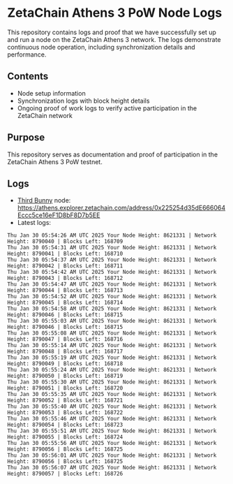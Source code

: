 # ZetaChain Athens 3 PoW Node Logs
This repository contains logs and proof that we have successfully set up and run a node on the ZetaChain Athens 3 network. The logs demonstrate continuous node operation, including synchronization details and performance.

## Contents
- Node setup information
- Synchronization logs with block height details
- Ongoing proof of work logs to verify active participation in the ZetaChain network

## Purpose
This repository serves as documentation and proof of participation in the ZetaChain Athens 3 PoW testnet.

## Logs

- [Third Bunny](https://thirdbunny.xyz/) node: https://athens.explorer.zetachain.com/address/0x225254d35dE666064Eccc5ce16eF1D8bF8D7b5EE
- Latest logs:
```
Thu Jan 30 05:54:26 AM UTC 2025 Your Node Height: 8621331 | Network Height: 8790040 | Blocks Left: 168709
Thu Jan 30 05:54:31 AM UTC 2025 Your Node Height: 8621331 | Network Height: 8790041 | Blocks Left: 168710
Thu Jan 30 05:54:37 AM UTC 2025 Your Node Height: 8621331 | Network Height: 8790042 | Blocks Left: 168711
Thu Jan 30 05:54:42 AM UTC 2025 Your Node Height: 8621331 | Network Height: 8790043 | Blocks Left: 168712
Thu Jan 30 05:54:47 AM UTC 2025 Your Node Height: 8621331 | Network Height: 8790044 | Blocks Left: 168713
Thu Jan 30 05:54:52 AM UTC 2025 Your Node Height: 8621331 | Network Height: 8790045 | Blocks Left: 168714
Thu Jan 30 05:54:58 AM UTC 2025 Your Node Height: 8621331 | Network Height: 8790046 | Blocks Left: 168715
Thu Jan 30 05:55:03 AM UTC 2025 Your Node Height: 8621331 | Network Height: 8790046 | Blocks Left: 168715
Thu Jan 30 05:55:08 AM UTC 2025 Your Node Height: 8621331 | Network Height: 8790047 | Blocks Left: 168716
Thu Jan 30 05:55:14 AM UTC 2025 Your Node Height: 8621331 | Network Height: 8790048 | Blocks Left: 168717
Thu Jan 30 05:55:19 AM UTC 2025 Your Node Height: 8621331 | Network Height: 8790049 | Blocks Left: 168718
Thu Jan 30 05:55:24 AM UTC 2025 Your Node Height: 8621331 | Network Height: 8790050 | Blocks Left: 168719
Thu Jan 30 05:55:30 AM UTC 2025 Your Node Height: 8621331 | Network Height: 8790051 | Blocks Left: 168720
Thu Jan 30 05:55:35 AM UTC 2025 Your Node Height: 8621331 | Network Height: 8790052 | Blocks Left: 168721
Thu Jan 30 05:55:40 AM UTC 2025 Your Node Height: 8621331 | Network Height: 8790053 | Blocks Left: 168722
Thu Jan 30 05:55:46 AM UTC 2025 Your Node Height: 8621331 | Network Height: 8790054 | Blocks Left: 168723
Thu Jan 30 05:55:51 AM UTC 2025 Your Node Height: 8621331 | Network Height: 8790055 | Blocks Left: 168724
Thu Jan 30 05:55:56 AM UTC 2025 Your Node Height: 8621331 | Network Height: 8790056 | Blocks Left: 168725
Thu Jan 30 05:56:01 AM UTC 2025 Your Node Height: 8621331 | Network Height: 8790056 | Blocks Left: 168725
Thu Jan 30 05:56:07 AM UTC 2025 Your Node Height: 8621331 | Network Height: 8790057 | Blocks Left: 168726
```
